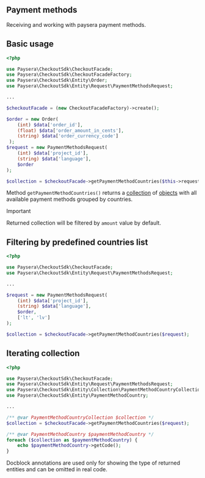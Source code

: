 ## Payment methods
Receiving and working with paysera payment methods.

## Basic usage

```php
<?php

use Paysera\CheckoutSdk\CheckoutFacade;
use Paysera\CheckoutSdk\CheckoutFacadeFactory;
use Paysera\CheckoutSdk\Entity\Order;
use Paysera\CheckoutSdk\Entity\Request\PaymentMethodsRequest;

...

$checkoutFacade = (new CheckoutFacadeFactory)->create();

$order = new Order(
    (int) $data['order_id'],
    (float) $data['order_amount_in_cents'],
    (string) $data['order_currency_code']
 );
$request = new PaymentMethodsRequest(
    (int) $data['project_id'],
    (string) $data['language'],
    $order
);

$collection = $checkoutFacade->getPaymentMethodCountries($this->request);
```

Method `getPaymentMethodCountries()` returns a [collection](../src/Entity/Collection/PaymentMethodCountryCollection.php) of [objects](../src/Entity/PaymentMethodCountry.php) with all available payment methods grouped by countries.

> [!IMPORTANT]  
> Returned collection will be filtered by `amount` value by default.

## Filtering by predefined countries list

```php
<?php

use Paysera\CheckoutSdk\CheckoutFacade;
use Paysera\CheckoutSdk\Entity\Request\PaymentMethodsRequest;

...

$request = new PaymentMethodsRequest(
    (int) $data['project_id'],
    (string) $data['language'],
    $order,
    ['lt', 'lv']
);

$collection = $checkoutFacade->getPaymentMethodCountries($request);
```
## Iterating collection

```php
<?php

use Paysera\CheckoutSdk\CheckoutFacade;
use Paysera\CheckoutSdk\Entity\Request\PaymentMethodsRequest;
use Paysera\CheckoutSdk\Entity\Collection\PaymentMethodCountryCollection;
use Paysera\CheckoutSdk\Entity\PaymentMethodCountry;

...

/** @var PaymentMethodCountryCollection $collection */
$collection = $checkoutFacade->getPaymentMethodCountries($request);

/** @var PaymentMethodCountry $paymentMethodCountry */
foreach ($collection as $paymentMethodCountry) {
    echo $paymentMethodCountry->getCode();
}
```
Docblock annotations are used only for showing the type of returned entities and can be omitted in real code.


